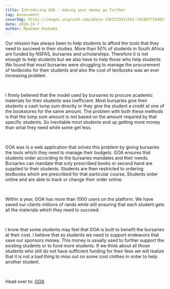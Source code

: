 ```yaml
---
title: Introducing GOA - making your money go further
tag: Annocument
coverImg: https://images.unsplash.com/photo-1563725911583-7d108f720483?ixlib=rb-1.2.1&ixid=eyJhcHBfaWQiOjEyMDd9&auto=format&fit=crop&w=889&q=80
date: 2019-24-7
author: Mpodumo Doubada
---
```



Our mission has always been to help students to afford the tools that they need to succeed in their studies. More than 50% of students in South Africa are funded by NSFAS, bursaries and scholarships. Therefore  it is not enough to help students but we also have to help those who help students. We found that most bursaries were struggling to manage the procurement of textbooks for their students and also the cost of textbooks was an ever increasing problem.


<br/>

I firmly believed that the model used by bursaries to procure academic materials for their students was inefficient. Most bursaries give their students a cash lump sum directly or they give the student a credit at one of the bookstores for the same amount. The problem with both these methods is that the lump sum amount is not based on the amount required by that specific students. So inevitable most students end up getting more money than what they need while some get less. 


<br/>

GOA was is a web application that solves this problem by giving bursaries the tools which they need to manage their budgets. GOA ensures that students order according to the bursaries mandates and their needs. Bursaries can mandate that only prescribed books or second hand are supplied to their students. Students are then restricted to ordering textbooks which are prescribed for that particular course. Students order online and are able to track or change their order online. 


<br/>

Within a year, GOA has more than 1000 users on the platform. We have saved our clients millions of rands while still ensuring that each student gets all the materials which they need to succeed.



<br/>


I know that some students may feel that GOA is built to benefit the bursaries at their cost. I believe that as students we need to support endeavors that save our sponsors money. This money is usually used to further support the existing students or to fund more students. If we think about all those students who still do not have sufficient funding for their fees we will realize that it is not a bad thing to miss out on some cool clothes in order to help another student. 


<br/>

Head over to: [GOA](https://gogoa.co.za)

